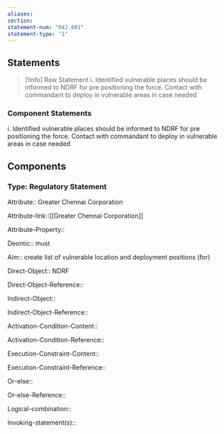 ```yaml
---
aliases: 
section: 
statement-num: "042.001"
statement-type: "1"
---
```

## Statements 
> [!info] Raw Statement
> i. Identified vulnerable places should be informed to NDRF for pre positioning the force. Contact with commandant to deploy in vulnerable areas in case needed 
> 

### Component Statements
i. Identified vulnerable places should be informed to NDRF for pre positioning the force. Contact with commandant to deploy in vulnerable areas in case needed 
## Components
### Type: Regulatory Statement
Attribute:: Greater Chennai Corporation

Attribute-link::[[Greater Chennai Corporation]]

Attribute-Property::


Deontic:: must


Aim:: create list of vulnerable location and deployment positions (for)


Direct-Object:: NDRF

Direct-Object-Reference:: 


Indirect-Object::

Indirect-Object-Reference:: 


Activation-Condition-Content::

Activation-Condition-Reference:: 


Execution-Constraint-Content::

Execution-Constraint-Reference:: 


Or-else::

Or-else-Reference:: 


Logical-combination::


Invoking-statement(s)::
